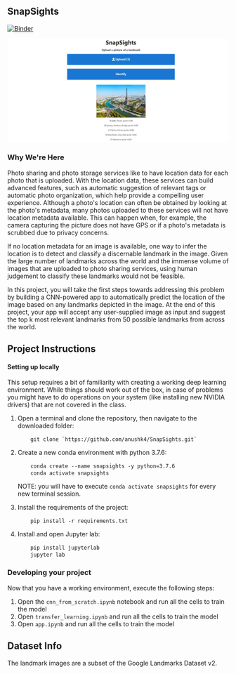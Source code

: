 ## SnapSights

[![Binder](https://mybinder.org/badge_logo.svg)](https://mybinder.org/v2/gh/anushk4/SnapSights/HEAD?urlpath=voila%2Frender%2Fpath%2Fto%2Fapp.ipynb)

![alt text](/static_images/image.png)

### Why We're Here

Photo sharing and photo storage services like to have location data for each photo that is uploaded. With the location data, these services can build advanced features, such as automatic suggestion of relevant tags or automatic photo organization, which help provide a compelling user experience. Although a photo's location can often be obtained by looking at the photo's metadata, many photos uploaded to these services will not have location metadata available. This can happen when, for example, the camera capturing the picture does not have GPS or if a photo's metadata is scrubbed due to privacy concerns.

If no location metadata for an image is available, one way to infer the location is to detect and classify a discernable landmark in the image. Given the large number of landmarks across the world and the immense volume of images that are uploaded to photo sharing services, using human judgement to classify these landmarks would not be feasible.

In this project, you will take the first steps towards addressing this problem by building a CNN-powered app to automatically predict the location of the image based on any landmarks depicted in the image. At the end of this project, your app will accept any user-supplied image as input and suggest the top k most relevant landmarks from 50 possible landmarks from across the world.


## Project Instructions

#### Setting up locally

This setup requires a bit of familiarity with creating a working deep learning environment. While things should work out of the box, in case of problems you might have to do operations on your system (like installing new NVIDIA drivers) that are not covered in the class.

1. Open a terminal and clone the repository, then navigate to the downloaded folder:
	
	```	
		git clone `https://github.com/anushk4/SnapSights.git`
	```
    
2. Create a new conda environment with python 3.7.6:

    ```
        conda create --name snapsights -y python=3.7.6
        conda activate snapsights
    ```
    
    NOTE: you will have to execute `conda activate snapsights` for every new terminal session.
    
3. Install the requirements of the project:

    ```
        pip install -r requirements.txt
    ```

4. Install and open Jupyter lab:
	
	```
        pip install jupyterlab
		jupyter lab
	```

### Developing your project

Now that you have a working environment, execute the following steps:

1. Open the `cnn_from_scratch.ipynb` notebook and run all the cells to train the model
2. Open `transfer_learning.ipynb` and run all the cells to train the model
3. Open `app.ipynb` and run all the cells to train the model


## Dataset Info

The landmark images are a subset of the Google Landmarks Dataset v2.
